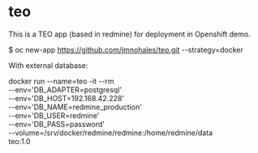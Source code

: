 # teo

This is a TEO app (based in redmine) for deployment in Openshift demo.

$ oc new-app https://github.com/jmnohales/teo.git --strategy=docker

With external database:

docker run --name=teo -it --rm \
  --env='DB_ADAPTER=postgresql' \
  --env='DB_HOST=192.168.42.228' \
  --env='DB_NAME=redmine_production' \
  --env='DB_USER=redmine' \
  --env='DB_PASS=password' \
  --volume=/srv/docker/redmine/redmine:/home/redmine/data \
  teo:1.0
  
